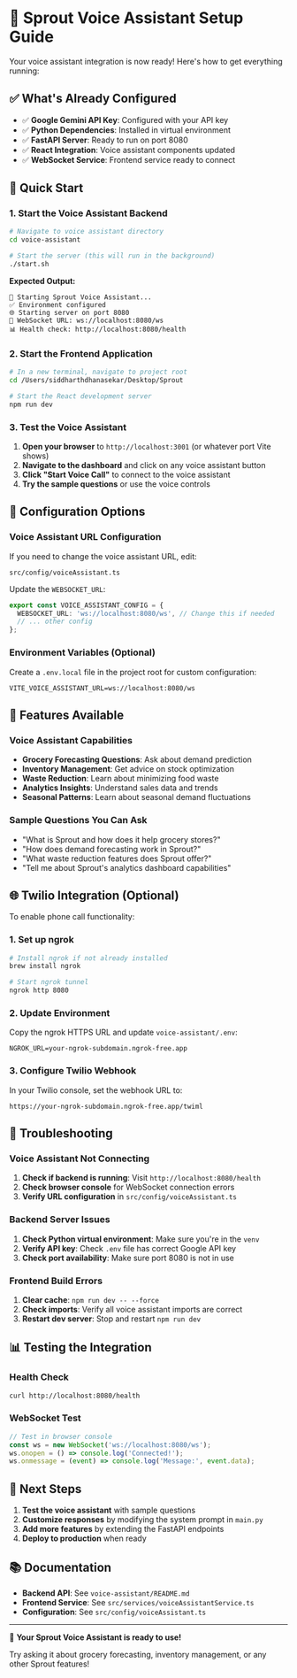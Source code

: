 # 🎤 Sprout Voice Assistant Setup Guide

Your voice assistant integration is now ready! Here's how to get everything running:

## ✅ What's Already Configured

- ✅ **Google Gemini API Key**: Configured with your API key
- ✅ **Python Dependencies**: Installed in virtual environment
- ✅ **FastAPI Server**: Ready to run on port 8080
- ✅ **React Integration**: Voice assistant components updated
- ✅ **WebSocket Service**: Frontend service ready to connect

## 🚀 Quick Start

### 1. Start the Voice Assistant Backend

```bash
# Navigate to voice assistant directory
cd voice-assistant

# Start the server (this will run in the background)
./start.sh
```

**Expected Output:**
```
🚀 Starting Sprout Voice Assistant...
✅ Environment configured
🌐 Starting server on port 8080
🔗 WebSocket URL: ws://localhost:8080/ws
📊 Health check: http://localhost:8080/health
```

### 2. Start the Frontend Application

```bash
# In a new terminal, navigate to project root
cd /Users/siddharthdhanasekar/Desktop/Sprout

# Start the React development server
npm run dev
```

### 3. Test the Voice Assistant

1. **Open your browser** to `http://localhost:3001` (or whatever port Vite shows)
2. **Navigate to the dashboard** and click on any voice assistant button
3. **Click "Start Voice Call"** to connect to the voice assistant
4. **Try the sample questions** or use the voice controls

## 🔧 Configuration Options

### Voice Assistant URL Configuration

If you need to change the voice assistant URL, edit:
```
src/config/voiceAssistant.ts
```

Update the `WEBSOCKET_URL`:
```typescript
export const VOICE_ASSISTANT_CONFIG = {
  WEBSOCKET_URL: 'ws://localhost:8080/ws', // Change this if needed
  // ... other config
};
```

### Environment Variables (Optional)

Create a `.env.local` file in the project root for custom configuration:
```env
VITE_VOICE_ASSISTANT_URL=ws://localhost:8080/ws
```

## 📱 Features Available

### Voice Assistant Capabilities
- **Grocery Forecasting Questions**: Ask about demand prediction
- **Inventory Management**: Get advice on stock optimization  
- **Waste Reduction**: Learn about minimizing food waste
- **Analytics Insights**: Understand sales data and trends
- **Seasonal Patterns**: Learn about seasonal demand fluctuations

### Sample Questions You Can Ask
- "What is Sprout and how does it help grocery stores?"
- "How does demand forecasting work in Sprout?"
- "What waste reduction features does Sprout offer?"
- "Tell me about Sprout's analytics dashboard capabilities"

## 🌐 Twilio Integration (Optional)

To enable phone call functionality:

### 1. Set up ngrok
```bash
# Install ngrok if not already installed
brew install ngrok

# Start ngrok tunnel
ngrok http 8080
```

### 2. Update Environment
Copy the ngrok HTTPS URL and update `voice-assistant/.env`:
```env
NGROK_URL=your-ngrok-subdomain.ngrok-free.app
```

### 3. Configure Twilio Webhook
In your Twilio console, set the webhook URL to:
```
https://your-ngrok-subdomain.ngrok-free.app/twiml
```

## 🐛 Troubleshooting

### Voice Assistant Not Connecting
1. **Check if backend is running**: Visit `http://localhost:8080/health`
2. **Check browser console** for WebSocket connection errors
3. **Verify URL configuration** in `src/config/voiceAssistant.ts`

### Backend Server Issues
1. **Check Python virtual environment**: Make sure you're in the `venv`
2. **Verify API key**: Check `.env` file has correct Google API key
3. **Check port availability**: Make sure port 8080 is not in use

### Frontend Build Errors
1. **Clear cache**: `npm run dev -- --force`
2. **Check imports**: Verify all voice assistant imports are correct
3. **Restart dev server**: Stop and restart `npm run dev`

## 📊 Testing the Integration

### Health Check
```bash
curl http://localhost:8080/health
```

### WebSocket Test
```javascript
// Test in browser console
const ws = new WebSocket('ws://localhost:8080/ws');
ws.onopen = () => console.log('Connected!');
ws.onmessage = (event) => console.log('Message:', event.data);
```

## 🎯 Next Steps

1. **Test the voice assistant** with sample questions
2. **Customize responses** by modifying the system prompt in `main.py`
3. **Add more features** by extending the FastAPI endpoints
4. **Deploy to production** when ready

## 📚 Documentation

- **Backend API**: See `voice-assistant/README.md`
- **Frontend Service**: See `src/services/voiceAssistantService.ts`
- **Configuration**: See `src/config/voiceAssistant.ts`

---

🎉 **Your Sprout Voice Assistant is ready to use!** 

Try asking it about grocery forecasting, inventory management, or any other Sprout features!
